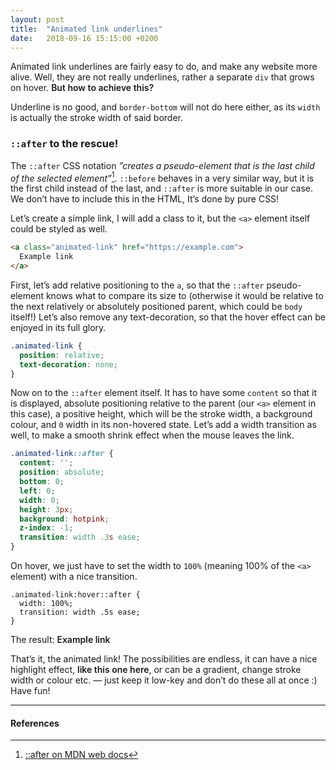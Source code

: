 ```yaml
---
layout: post
title:  "Animated link underlines"
date:   2018-09-16 15:15:00 +0200
---
```


Animated link underlines are fairly easy to do, and make any website more alive. Well, they are not really underlines, rather a separate `div` that grows on hover. <a style="white-space: nowrap" class="example animated-link">But how to achieve this?</a>

Underline is no good, and `border-bottom` will not do here either, as its `width` is actually the stroke width of said border.

<style type="text/css">
  .example.animated-link {
    background: none;
    text-decoration:none;
    font-weight: 600;
    position: relative;
    cursor: pointer;
  }
  .example.animated-link:hover {background: none; color: inherit;}

  .example.animated-link::after {
    content: '';
    height: 3px;
    position: absolute;
    bottom: 0;
    left: 0;
    width: 0;
    background: #28f;
    transition: width .3s ease;
    z-index: -1;
  }

  .example.animated-link:hover::after {
    width: 100%;
    transition: width .4s ease;
  }

  .example.animated-link.example-pink::after {
    background: hotpink;
  }

  .example.animated-link.example-marker::after {
    background: #ff8;
    height: 1.2em;
    bottom: 2px;
    left: -4px;
    z-index: -1;
  }

  .example.animated-link.example-marker:hover::after {
    width: calc(100% + 8px);  
  }
</style>

### `::after` to the rescue!

The `::after` CSS notation _”creates a pseudo-element that is the last child of the selected element”_[^1]. `::before` behaves in a very similar way, but it is the first child instead of the last, and `::after` is more suitable in our case. We donʼt have to include this in the HTML, Itʼs done by pure CSS!

Letʼs create a simple link, I will add a class to it, but the `<a>` element itself could be styled as well.

```html
<a class="animated-link" href="https://example.com">
  Example link
</a>
```

First, letʼs add relative positioning to the `a`, so that the `::after` pseudo-element knows what to compare its size to (otherwise it would be relative to the next relatively or absolutely positioned parent, which could be `body` itself!) Letʼs also remove any text-decoration, so that the hover effect can be enjoyed in its full glory.

```css
.animated-link {
  position: relative;
  text-decoration: none;
}
```

Now on to the `::after` element itself. It has to have some `content` so that it is displayed, absolute positioning relative to the parent (our `<a>` element in this case), a positive height, which will be the stroke width, a background colour, and `0` width in its non-hovered state. Letʼs add a width transition as well, to make a smooth shrink effect when the mouse leaves the link.

```css
.animated-link::after {
  content: '';
  position: absolute;
  bottom: 0;
  left: 0;
  width: 0;
  height: 3px;
  background: hotpink;
  z-index: -1;
  transition: width .3s ease;
}
```

On hover, we just have to set the width to `100%` (meaning 100% of the `<a>` element) with a nice transition.
```
.animated-link:hover::after {
  width: 100%;
  transition: width .5s ease;
}
```

The result:
<a href="https://example.com" class="example animated-link example-pink">Example link</a>

Thatʼs it, the animated link! The possibilities are endless, it can have a nice highlight effect, <a style="white-space: nowrap" class="example animated-link example-marker">like this one here</a>, or can be a gradient, change stroke width or colour etc. — just keep it low-key and donʼt do these all at once :) Have fun!

---
#### References

[^1]: [::after on MDN web docs](https://developer.mozilla.org/en-US/docs/Web/CSS/::after)

